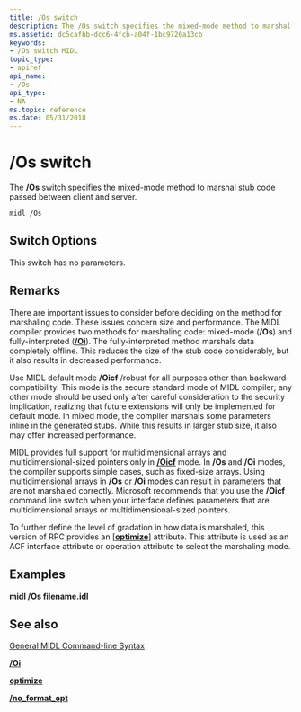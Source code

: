 ```yaml
---
title: /Os switch
description: The /Os switch specifies the mixed-mode method to marshal stub code passed between client and server.
ms.assetid: dc5cafbb-dcc6-4fcb-a04f-1bc9720a13cb
keywords:
- /Os switch MIDL
topic_type:
- apiref
api_name:
- /Os
api_type:
- NA
ms.topic: reference
ms.date: 05/31/2018
---
```


# /Os switch

The **/Os** switch specifies the mixed-mode method to marshal stub code passed between client and server.

``` syntax
midl /Os
```

## Switch Options

This switch has no parameters.

## Remarks

There are important issues to consider before deciding on the method for marshaling code. These issues concern size and performance. The MIDL compiler provides two methods for marshaling code: mixed-mode (**/Os**) and fully-interpreted ([**/Oi**](-oi.md)). The fully-interpreted method marshals data completely offline. This reduces the size of the stub code considerably, but it also results in decreased performance.

Use MIDL default mode **/Oicf** /robust for all purposes other than backward compatibility. This mode is the secure standard mode of MIDL compiler; any other mode should be used only after careful consideration to the security implication, realizing that future extensions will only be implemented for default mode. In mixed mode, the compiler marshals some parameters inline in the generated stubs. While this results in larger stub size, it also may offer increased performance.

MIDL provides full support for multidimensional arrays and multidimensional-sized pointers only in [**/Oicf**](-oi.md) mode. In **/Os** and **/Oi** modes, the compiler supports simple cases, such as fixed-size arrays. Using multidimensional arrays in **/Os** or **/Oi** modes can result in parameters that are not marshaled correctly. Microsoft recommends that you use the **/Oicf** command line switch when your interface defines parameters that are multidimensional arrays or multidimensional-sized pointers.

To further define the level of gradation in how data is marshaled, this version of RPC provides an \[[**optimize**](optimize.md)\] attribute. This attribute is used as an ACF interface attribute or operation attribute to select the marshaling mode.

## Examples

**midl /Os filename.idl**

## See also

<dl> <dt>

[General MIDL Command-line Syntax](general-midl-command-line-syntax.md)
</dt> <dt>

[**/Oi**](-oi.md)
</dt> <dt>

[**optimize**](optimize.md)
</dt> <dt>

[**/no\_format\_opt**](-no-format-opt.md)
</dt> </dl>

 

 




